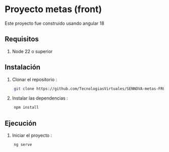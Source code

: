 # Proyecto metas (front)
Este proyecto fue construido usando angular 18
## Requisitos
1. Node 22 o superior
## Instalación
1. Clonar el repositorio : 
```bash
    git clone https://github.com/TecnologiasVirtuales/SENNOVA-metas-FRONT.git
```
2. Instalar las dependencias : 
```bash
    npm install
```
## Ejecución
1. Iniciar el proyecto : 
```bash
    ng serve
```